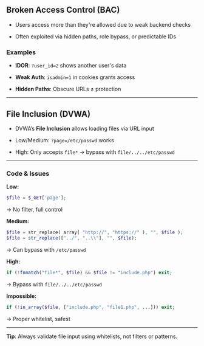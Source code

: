## Broken Access Control (BAC)

- Users access more than they're allowed due to weak backend checks
    
- Often exploited via hidden paths, role bypass, or predictable IDs
    

### Examples

- **IDOR**: `?user_id=2` shows another user's data
    
- **Weak Auth**: `isadmin=1` in cookies grants access
    
- **Hidden Paths**: Obscure URLs ≠ protection
    

---

## File Inclusion (DVWA)

- DVWA’s **File Inclusion** allows loading files via URL input
    
- Low/Medium: `?page=/etc/passwd` works
    
- High: Only accepts `file*` → bypass with `file/../../etc/passwd`
    

---

### Code & Issues

**Low:**

```php
$file = $_GET['page'];
```

→ No filter, full control

**Medium:**

```php
$file = str_replace( array( "http://", "https://" ), "", $file );
$file = str_replace(["../", "..\\"], "", $file);
```

→ Can bypass with `/etc/passwd`

**High:**

```php
if (!fnmatch("file*", $file) && $file != "include.php") exit;
```

→ Bypass with `file/../../etc/passwd`

**Impossible:**

```php
if (!in_array($file, ["include.php", "file1.php", ...])) exit;
```

→ Proper whitelist, safest

---

**Tip**: Always validate file input using whitelists, not filters or patterns.